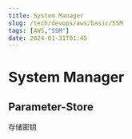 ```yaml
---
title: System Manager
slug: /tech/devops/aws/basic/SSM
tags: [AWS,"SSM"]
date: 2024-01-31T01:45
---
```

# System Manager

## Parameter-Store

存储密钥